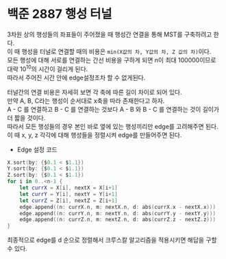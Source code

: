 # 백준 2887 행성 터널
3차원 상의 행성들의 좌표들이 주어졌을 때 행성간 연결을 통해 MST를 구축하려고 한다.  
이 때 행성을 터널로 연결할 때의 비용은 `min(X값의 차, Y값의 차, Z 값의 차)`이다.  
모든 행성에 대해 서로를 연결하는 간선 비용을 구하게 되면 n이 최대 100000이므로 대략 10<sup>10</sup>의 시간이 걸리게 된다.  
따라서 주어진 시간 안에 edge설정조차 할 수 없게된다.  

터널간의 연결 비용은 자세히 보면 각 축에 따른 길이 차이로 되어 있다.  
만약 A, B, C라는 행성이 순서대로 x축을 따라 존재한다고 하자.  
A - C 를 연결하고 B - C 를 연결하는 것보다 A - B 와 B - C 를 연결하는 것이 길이가 더 짧을 것이다.  
따라서 모든 행성들의 경우 본인 바로 옆에 있는 행성끼리만 edge를 고려해주면 된다.  
이 때 x, y, z 각각에 대해 행성들을 정렬시켜 edge를 만들어주면 된다.  
- Edge 설정 코드
```swift
X.sort(by: {$0.1 < $1.1})
Y.sort(by: {$0.1 < $1.1})
Z.sort(by: {$0.1 < $1.1})
for i in 0..<n-1 {
    let currX = X[i], nextX = X[i+1]
    let currY = Y[i], nextY = Y[i+1]
    let currZ = Z[i], nextZ = Z[i+1]
    edge.append((n: currX.n, m: nextX.n, d: abs(currX.x - nextX.x)))
    edge.append((n: currY.n, m: nextY.n, d: abs(currY.y - nextY.y)))
    edge.append((n: currZ.n, m: nextZ.n, d: abs(currZ.z - nextZ.z)))
}
```
최종적으로 edge를 d 순으로 정렬해서 크루스칼 알고리즘을 적용시키면 해답을 구할 수 있다.
